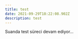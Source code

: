 ```yaml
---
title: test
date: 2021-09-29T18:22:08.902Z
description: test
---
```

Suanda test süreci devam ediyor...